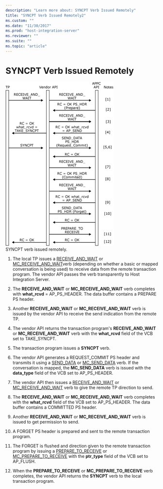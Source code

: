 ```yaml
---
description: "Learn more about: SYNCPT Verb Issued Remotely"
title: "SYNCPT Verb Issued Remotely2"
ms.custom: ""
ms.date: "11/30/2017"
ms.prod: "host-integration-server"
ms.reviewer: ""
ms.suite: ""
ms.topic: "article"
---
```

# SYNCPT Verb Issued Remotely
![Image that shows a SYNCPT verb issued remotely.](../core/media/appc2da.gif "appc2da")  
SYNCPT verb issued remotely.  
  
1.  The local TP issues a [RECEIVE_AND_WAIT](./receive-and-wait2.md) or [MC_RECEIVE_AND_WAIT](./mc-receive-and-wait2.md)verb (depending on whether a basic or mapped conversation is being used) to receive data from the remote transaction program. The vendor API passes the verb transparently to Host Integration Server.  
  
2.  The **RECEIVE_AND_WAIT** or **MC_RECEIVE_AND_WAIT** verb completes with **what_rcvd** = AP_PS_HEADER. The data buffer contains a PREPARE PS header.  
  
3.  Another **RECEIVE_AND_WAIT** or **MC_RECEIVE_AND_WAIT** verb is issued by the vendor API to receive the send indication from the remote TP.  
  
4.  The vendor API returns the transaction program's **RECEIVE_AND_WAIT** or **MC_RECEIVE_AND_WAIT** verb with the **what_rcvd** field of the VCB set to TAKE_SYNCPT.  
  
5.  The transaction program issues a **SYNCPT** verb.  
  
6.  The vendor API generates a REQUEST_COMMIT PS header and transmits it using a [SEND_DATA](./send-data1.md) or [MC_SEND_DATA](./mc-send-data1.md) verb. If the conversation is mapped, the **MC_SEND_DATA** verb is issued with the **data_type** field of the VCB set to AP_PS_HEADER.  
  
7.  The vendor API then issues a [RECEIVE_AND_WAIT](./receive-and-wait2.md) or [MC_RECEIVE_AND_WAIT](./mc-receive-and-wait2.md) verb to give the remote TP direction to send.  
  
8.  The **RECEIVE_AND_WAIT** or **MC_RECEIVE_AND_WAIT** verb completes with the **what_rcvd** field of the VCB set to AP_PS_HEADER. The data buffer contains a COMMITTED PS header.  
  
9. Another **RECEIVE_AND_WAIT** or **MC_RECEIVE_AND_WAIT** verb is issued to get permission to send.  
  
10. A FORGET PS header is prepared and sent to the remote transaction program.  
  
11. The FORGET is flushed and direction given to the remote transaction program by issuing a [PREPARE_TO_RECEIVE](./prepare-to-receive2.md) or [MC_PREPARE_TO_RECEIVE](./mc-prepare-to-receive1.md) with the **ptr_type** field of the VCB set to AP_FLUSH.  
  
12. When the **PREPARE_TO_RECEIVE** or **MC_PREPARE_TO_RECEIVE** verb completes, the vendor API returns the **SYNCPT** verb to the local transaction program.

